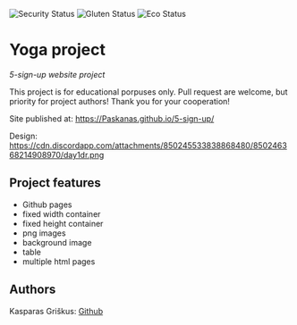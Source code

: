 <!-- ![LICENSE](https://img.shields.io/badge/license-MIT-blue.svg?style=flat-square) -->

![Security Status](https://img.shields.io/security-headers?label=Security&url=https%3A%2F%2Fgithub.com&style=flat-square)
![Gluten Status](https://img.shields.io/badge/Gluten-Free-green.svg)
![Eco Status](https://img.shields.io/badge/ECO-Friendly-green.svg)

# Yoga project

_5-sign-up website project_

This project is for educational porpuses only. Pull request are welcome, but priority for project authors! Thank you for your cooperation!

Site published at: https://Paskanas.github.io/5-sign-up/

Design: https://cdn.discordapp.com/attachments/850245533838868480/850246368214908970/day1dr.png

## Project features

- Github pages
- fixed width container
- fixed height container
- png images
- background image
- table
- multiple html pages

## Authors

Kasparas Griškus: [Github](https://github.com/Paskanas)
